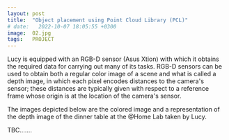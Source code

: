 ```yaml
---
layout: post
title:  "Object placement using Point Cloud Library (PCL)"
# date:   2022-10-07 18:05:55 +0300
image:  02.jpg
tags:   PROJECT
---
```


Lucy is equipped with an RGB-D sensor (Asus Xtion) with which it obtains the required data for carrying out many of its tasks. RGB-D sensors can be used to obtain both a regular color image of a scene and what is called a depth image, in which each pixel encodes distances to the camera's sensor; these distances are typically given with respect to a reference frame whose origin is at the location of the camera's sensor.

The images depicted below are the colored image and a representation of the depth image of the dinner table at the @Home Lab taken by Lucy.

TBC.......